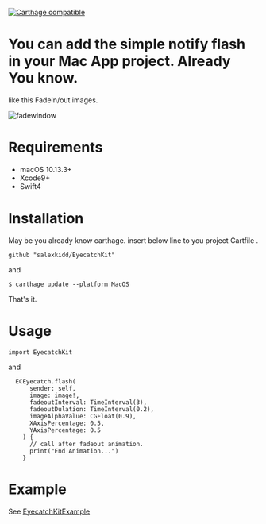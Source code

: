 [![Carthage compatible](https://img.shields.io/badge/Carthage-compatible-4BC51D.svg?style=flat)](https://github.com/salexkidd/EyecatchKit)

# You can add the simple notify flash  in your Mac App project. Already You know.

like this FadeIn/out images.

![fadewindow](https://i.stack.imgur.com/gNrNc.png)

# Requirements
- macOS 10.13.3+
- Xcode9+
- Swift4

# Installation

May be you already know carthage. insert below line to you project Cartfile .

```
github "salexkidd/EyecatchKit"
```

and
```
$ carthage update --platform MacOS
```

That's it.

# Usage
```
import EyecatchKit
```

and

```
  ECEyecatch.flash(
      sender: self,
      image: image!,
      fadeoutInterval: TimeInterval(3),
      fadeoutDulation: TimeInterval(0.2),
      imageAlphaValue: CGFloat(0.9),
      XAxisPercentage: 0.5,
      YAxisPercentage: 0.5
    ) {
      // call after fadeout animation.
      print("End Animation...")  
    }
```

# Example

See [EyecatchKitExample](https://github.com/salexkidd/EyecatchKitExample)


